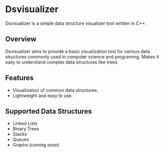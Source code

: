 # Dsvisualizer

Dsvisualizer is a simple data structure visualizer tool written in C++.

## Overview

Dsvisualizer aims to provide a basic visualization tool for various data structures commonly used in computer science and programmg. Makes it easy to understand complex data structures like trees.

## Features

- Visualization of common data structures.
- Lightweight and easy to use.

## Supported Data Structures

- Linked Lists
- Binary Trees
- Stacks
- Queues
- Graphs (coming soon)
